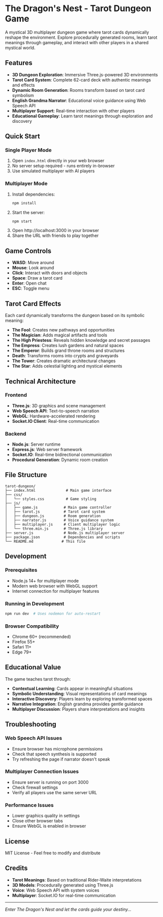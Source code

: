 # The Dragon's Nest - Tarot Dungeon Game

A mystical 3D multiplayer dungeon game where tarot cards dynamically reshape the environment. Explore procedurally generated rooms, learn tarot meanings through gameplay, and interact with other players in a shared mystical world.

## Features

- **3D Dungeon Exploration**: Immersive Three.js-powered 3D environments
- **Tarot Card System**: Complete 62-card deck with authentic meanings and effects
- **Dynamic Room Generation**: Rooms transform based on tarot card symbolism
- **English Grandma Narrator**: Educational voice guidance using Web Speech API
- **Multiplayer Support**: Real-time interaction with other players
- **Educational Gameplay**: Learn tarot meanings through exploration and discovery

## Quick Start

### Single Player Mode
1. Open `index.html` directly in your web browser
2. No server setup required - runs entirely in-browser
3. Use simulated multiplayer with AI players

### Multiplayer Mode
1. Install dependencies:
   ```bash
   npm install
   ```
2. Start the server:
   ```bash
   npm start
   ```
3. Open http://localhost:3000 in your browser
4. Share the URL with friends to play together

## Game Controls

- **WASD**: Move around
- **Mouse**: Look around
- **Click**: Interact with doors and objects
- **Space**: Draw a tarot card
- **Enter**: Open chat
- **ESC**: Toggle menu

## Tarot Card Effects

Each card dynamically transforms the dungeon based on its symbolic meaning:

- **The Fool**: Creates new pathways and opportunities
- **The Magician**: Adds magical artifacts and tools
- **The High Priestess**: Reveals hidden knowledge and secret passages
- **The Empress**: Creates lush gardens and natural spaces
- **The Emperor**: Builds grand throne rooms and structures
- **Death**: Transforms rooms into crypts and graveyards
- **The Tower**: Creates dramatic architectural changes
- **The Star**: Adds celestial lighting and mystical elements

## Technical Architecture

### Frontend
- **Three.js**: 3D graphics and scene management
- **Web Speech API**: Text-to-speech narration
- **WebGL**: Hardware-accelerated rendering
- **Socket.IO Client**: Real-time communication

### Backend
- **Node.js**: Server runtime
- **Express.js**: Web server framework
- **Socket.IO**: Real-time bidirectional communication
- **Procedural Generation**: Dynamic room creation

## File Structure

```
tarot-dungeon/
├── index.html              # Main game interface
├── css/
│   └── styles.css          # Game styling
├── js/
│   ├── game.js            # Main game controller
│   ├── tarot.js           # Tarot card system
│   ├── dungeon.js         # Room generation
│   ├── narrator.js        # Voice guidance system
│   ├── multiplayer.js     # Client multiplayer logic
│   └── three.min.js       # Three.js library
├── server.js              # Node.js multiplayer server
├── package.json           # Dependencies and scripts
└── README.md             # This file
```

## Development

### Prerequisites
- Node.js 14+ for multiplayer mode
- Modern web browser with WebGL support
- Internet connection for multiplayer features

### Running in Development
```bash
npm run dev  # Uses nodemon for auto-restart
```

### Browser Compatibility
- Chrome 60+ (recommended)
- Firefox 55+
- Safari 11+
- Edge 79+

## Educational Value

The game teaches tarot through:
- **Contextual Learning**: Cards appear in meaningful situations
- **Symbolic Understanding**: Visual representations of card meanings
- **Interactive Discovery**: Players learn by exploring transformed spaces
- **Narrative Integration**: English grandma provides gentle guidance
- **Multiplayer Discussion**: Players share interpretations and insights

## Troubleshooting

### Web Speech API Issues
- Ensure browser has microphone permissions
- Check that speech synthesis is supported
- Try refreshing the page if narrator doesn't speak

### Multiplayer Connection Issues
- Ensure server is running on port 3000
- Check firewall settings
- Verify all players use the same server URL

### Performance Issues
- Lower graphics quality in settings
- Close other browser tabs
- Ensure WebGL is enabled in browser

## License

MIT License - Feel free to modify and distribute

## Credits

- **Tarot Meanings**: Based on traditional Rider-Waite interpretations
- **3D Models**: Procedurally generated using Three.js
- **Voice**: Web Speech API with system voices
- **Multiplayer**: Socket.IO for real-time communication

---

*Enter The Dragon's Nest and let the cards guide your destiny...*